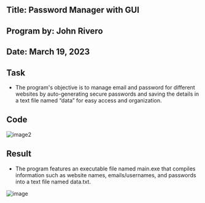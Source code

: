 
## Title: Password Manager with GUI

## Program by: John Rivero

## Date: March 19, 2023


## Task

- The program's objective is to manage email and password for different websites by auto-generating secure passwords and saving the details in a text file named “data” for easy access and organization.


## Code

![image2](https://user-images.githubusercontent.com/81208412/226157390-e61d98f7-6319-4563-9a1c-aed909aa6597.jpg)


## Result

- The program features an executable file named main.exe that compiles information such as website names, emails/usernames, and passwords into a text file named data.txt.


![image](https://user-images.githubusercontent.com/81208412/226158138-b0aab6be-415a-4a8f-92a3-ede69ada15df.jpg)

